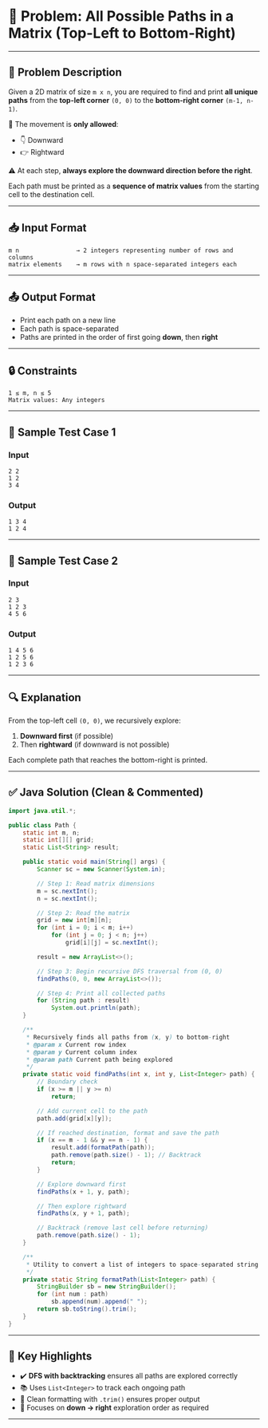 # 🌟 Problem: All Possible Paths in a Matrix (Top-Left to Bottom-Right)

---

## 🧠 **Problem Description**

Given a 2D matrix of size `m x n`, you are required to find and print **all unique paths** from the **top-left corner** `(0, 0)` to the **bottom-right corner** `(m-1, n-1)`.

📌 The movement is **only allowed**:

* 👇 Downward
* 👉 Rightward

⚠️ At each step, **always explore the downward direction before the right**.

Each path must be printed as a **sequence of matrix values** from the starting cell to the destination cell.

---

## 📥 Input Format

```
m n                → 2 integers representing number of rows and columns
matrix elements    → m rows with n space-separated integers each
```

---

## 📤 Output Format

* Print each path on a new line
* Each path is space-separated
* Paths are printed in the order of first going **down**, then **right**

---

## 🔒 Constraints

```
1 ≤ m, n ≤ 5
Matrix values: Any integers
```

---

## 🔢 Sample Test Case 1

### Input

```
2 2
1 2
3 4
```

### Output

```
1 3 4
1 2 4
```

---

## 🔢 Sample Test Case 2

### Input

```
2 3
1 2 3
4 5 6
```

### Output

```
1 4 5 6
1 2 5 6
1 2 3 6
```

---

## 🔍 Explanation

From the top-left cell `(0, 0)`, we recursively explore:

1. **Downward first** (if possible)
2. Then **rightward** (if downward is not possible)

Each complete path that reaches the bottom-right is printed.

---

## ✅ Java Solution (Clean & Commented)

```java
import java.util.*;

public class Path {
    static int m, n;
    static int[][] grid;
    static List<String> result;

    public static void main(String[] args) {
        Scanner sc = new Scanner(System.in);

        // Step 1: Read matrix dimensions
        m = sc.nextInt();
        n = sc.nextInt();

        // Step 2: Read the matrix
        grid = new int[m][n];
        for (int i = 0; i < m; i++)
            for (int j = 0; j < n; j++)
                grid[i][j] = sc.nextInt();

        result = new ArrayList<>();

        // Step 3: Begin recursive DFS traversal from (0, 0)
        findPaths(0, 0, new ArrayList<>());

        // Step 4: Print all collected paths
        for (String path : result)
            System.out.println(path);
    }

    /**
     * Recursively finds all paths from (x, y) to bottom-right
     * @param x Current row index
     * @param y Current column index
     * @param path Current path being explored
     */
    private static void findPaths(int x, int y, List<Integer> path) {
        // Boundary check
        if (x >= m || y >= n)
            return;

        // Add current cell to the path
        path.add(grid[x][y]);

        // If reached destination, format and save the path
        if (x == m - 1 && y == n - 1) {
            result.add(formatPath(path));
            path.remove(path.size() - 1); // Backtrack
            return;
        }

        // Explore downward first
        findPaths(x + 1, y, path);

        // Then explore rightward
        findPaths(x, y + 1, path);

        // Backtrack (remove last cell before returning)
        path.remove(path.size() - 1);
    }

    /**
     * Utility to convert a list of integers to space-separated string
     */
    private static String formatPath(List<Integer> path) {
        StringBuilder sb = new StringBuilder();
        for (int num : path)
            sb.append(num).append(" ");
        return sb.toString().trim();
    }
}
```

---

## 🎯 Key Highlights

* ✔️ **DFS with backtracking** ensures all paths are explored correctly
* 📚 Uses `List<Integer>` to track each ongoing path
* 🧼 Clean formatting with `.trim()` ensures proper output
* 🎯 Focuses on **down → right** exploration order as required

---
